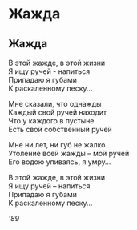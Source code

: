 # Жажда    
   
## Жажда  

В этой жажде, в этой жизни  
Я ищу ручей - напиться  
Припадаю я губами  
К раскаленному песку…  

Мне сказали, что однажды  
Каждый свой ручей находит  
Что у каждого в пустыне  
Есть свой собственный ручей  

Мне ни лет, ни губ не жалко  
Утоление всей жажды – мой ручей  
Его водою упиваясь, я умру…  

В этой жажде, в этой жизни  
Я ищу ручей – напиться  
Припадаю я губами  
К раскаленному песку…  

*'89*        
